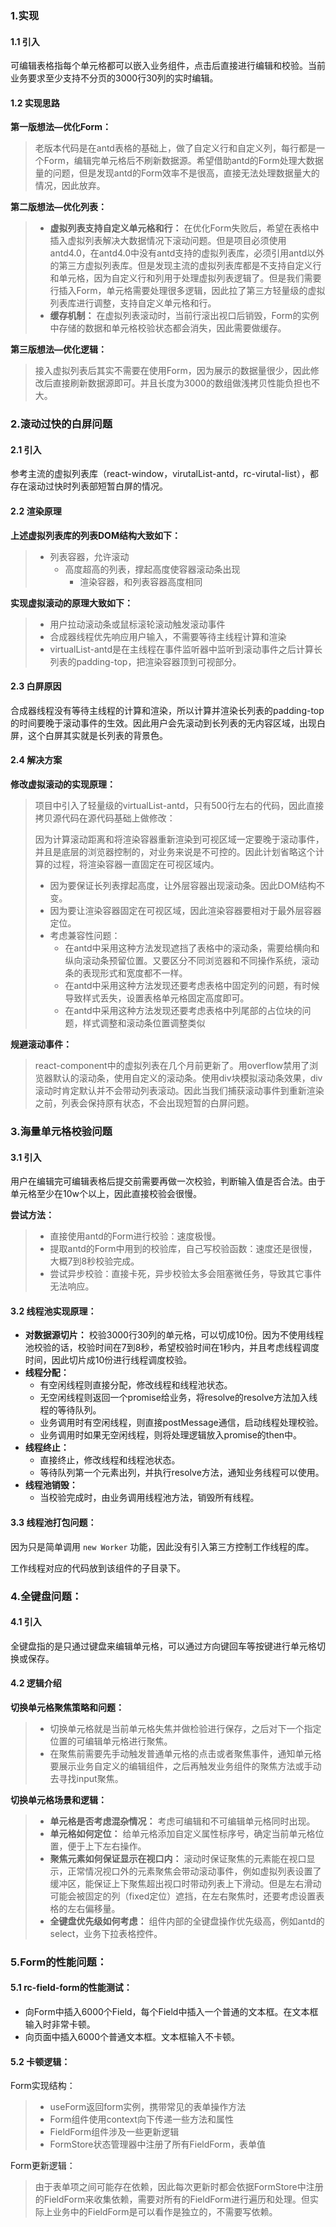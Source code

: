 ### 1.实现

#### 1.1 引入

可编辑表格指每个单元格都可以嵌入业务组件，点击后直接进行编辑和校验。当前业务要求至少支持不分页的3000行30列的实时编辑。

#### 1.2 实现思路

**第一版想法—优化Form：**

> 老版本代码是在antd表格的基础上，做了自定义行和自定义列，每行都是一个Form，编辑完单元格后不刷新数据源。希望借助antd的Form处理大数据量的问题，但是发现antd的Form效率不是很高，直接无法处理数据量大的情况，因此放弃。

**第二版想法—优化列表：**

> * **虚拟列表支持自定义单元格和行：** 在优化Form失败后，希望在表格中插入虚拟列表解决大数据情况下滚动问题。但是项目必须使用antd4.0，在antd4.0中没有antd支持的虚拟列表库，必须引用antd以外的第三方虚拟列表库。但是发现主流的虚拟列表库都是不支持自定义行和单元格，因为自定义行和列用于处理虚拟列表逻辑了。但是我们需要行插入Form，单元格需要处理很多逻辑，因此拉了第三方轻量级的虚拟列表库进行调整，支持自定义单元格和行。
> * **缓存机制：** 在虚拟列表滚动时，当前行滚出视口后销毁，Form的实例中存储的数据和单元格校验状态都会消失，因此需要做缓存。

**第三版想法—优化逻辑：**

> 接入虚拟列表后其实不需要在使用Form，因为展示的数据量很少，因此修改后直接刷新数据源即可。并且长度为3000的数组做浅拷贝性能负担也不大。



### 2.滚动过快的白屏问题

#### 2.1 引入

参考主流的虚拟列表库（react-window，virutalList-antd，rc-virutal-list），都存在滚动过快时列表部短暂白屏的情况。

#### 2.2 渲染原理

**上述虚拟列表库的列表DOM结构大致如下：**

> * 列表容器，允许滚动
>   * 高度超高的列表，撑起高度使容器滚动条出现
>     * 渲染容器，和列表容器高度相同

**实现虚拟滚动的原理大致如下：**

> * 用户拉动滚动条或鼠标滚轮滚动触发滚动事件
> * 合成器线程优先响应用户输入，不需要等待主线程计算和渲染
> * virtualList-antd是在主线程在事件监听器中监听到滚动事件之后计算长列表的padding-top，把渲染容器顶到可视部分。

#### 2.3 白屏原因

合成器线程没有等待主线程的计算和渲染，所以计算并渲染长列表的padding-top的时间要晚于滚动事件的生效。因此用户会先滚动到长列表的无内容区域，出现白屏，这个白屏其实就是长列表的背景色。

#### 2.4 解决方案

**修改虚拟滚动的实现原理：**

> 项目中引入了轻量级的virtualList-antd，只有500行左右的代码，因此直接拷贝源代码在源代码基础上做修改：
>
> 因为计算滚动距离和将渲染容器重新渲染到可视区域一定要晚于滚动事件，并且是底层的浏览器控制的，对业务来说是不可控的。因此计划省略这个计算的过程，将渲染容器一直固定在可视区域内。
>
> * 因为要保证长列表撑起高度，让外层容器出现滚动条。因此DOM结构不变。
> * 因为要让渲染容器固定在可视区域，因此渲染容器要相对于最外层容器定位。
> * 考虑兼容性问题：
>   * 在antd中采用这种方法发现遮挡了表格中的滚动条，需要给横向和纵向滚动条预留位置。又要区分不同浏览器和不同操作系统，滚动条的表现形式和宽度都不一样。
>   * 在antd中采用这种方法发现还要考虑表格中固定列的问题，有时候导致样式丢失，设置表格单元格固定高度即可。
>   * 在antd中采用这种方法发现还要考虑表格中列尾部的占位块的问题，样式调整和滚动条位置调整类似

**规避滚动事件：**

> react-component中的虚拟列表在几个月前更新了。用overflow禁用了浏览器默认的滚动条，使用自定义的滚动条。使用div块模拟滚动条效果，div滚动时肯定默认并不会带动列表滚动。因此当我们捕获滚动事件到重新渲染之前，列表会保持原有状态，不会出现短暂的白屏问题。



### 3.海量单元格校验问题

#### 3.1 引入

用户在编辑完可编辑表格后提交前需要再做一次校验，判断输入值是否合法。由于单元格至少在10w个以上，因此直接校验会很慢。

**尝试方法：**

> * 直接使用antd的Form进行校验：速度极慢。
> * 提取antd的Form中用到的校验库，自己写校验函数：速度还是很慢，大概7到8秒校验完成。
> * 尝试异步校验：直接卡死，异步校验太多会阻塞微任务，导致其它事件无法响应。

#### 3.2 线程池实现原理：

* **对数据源切片：** 校验3000行30列的单元格，可以切成10份。因为不使用线程池校验的话，校验时间在7到8秒，希望校验时间在1秒内，并且考虑线程调度时间，因此切片成10份进行线程调度校验。
* **线程分配：** 
  * 有空闲线程则直接分配，修改线程和线程池状态。
  * 无空闲线程则返回一个promise给业务，将resolve的resolve方法加入线程的等待队列。
  * 业务调用时有空闲线程，则直接postMessage通信，启动线程处理校验。
  * 业务调用时如果无空闲线程，则将处理逻辑放入promise的then中。
* **线程终止：** 
  * 直接终止，修改线程和线程池状态。
  * 等待队列第一个元素出列，并执行resolve方法，通知业务线程可以使用。
* **线程池销毁：** 
  * 当校验完成时，由业务调用线程池方法，销毁所有线程。

#### 3.3 线程池打包问题：

因为只是简单调用 ```new Worker``` 功能，因此没有引入第三方控制工作线程的库。

工作线程对应的代码放到该组件的子目录下。



### 4.全键盘问题：

#### 4.1 引入

全键盘指的是只通过键盘来编辑单元格，可以通过方向键回车等按键进行单元格切换或保存。

#### 4.2 逻辑介绍

**切换单元格聚焦策略和问题：**

> * 切换单元格就是当前单元格失焦并做检验进行保存，之后对下一个指定位置的可编辑单元格进行聚焦。
> * 在聚焦前需要先手动触发普通单元格的点击或者聚焦事件，通知单元格要展示业务自定义的编辑组件，之后再触发业务组件的聚焦方法或手动去寻找input聚焦。

**切换单元格场景和逻辑：**

> * **单元格是否考虑混杂情况：** 考虑可编辑和不可编辑单元格同时出现。
> * **单元格如何定位：** 给单元格添加自定义属性标序号，确定当前单元格位置，便于上下左右操作。
> * **聚焦元素如何保证显示在视口内：** 滚动时保证聚焦的元素能在视口显示，正常情况视口外的元素聚焦会带动滚动事件，例如虚拟列表设置了缓冲区，能保证上下聚焦超出视口时带动列表上下滑动。但是左右滑动可能会被固定的列（fixed定位）遮挡，在左右聚焦时，还要考虑设置表格的左右偏移量。
> * **全键盘优先级如何考虑：** 组件内部的全键盘操作优先级高，例如antd的select，业务下拉表格控件。



### 5.Form的性能问题：

#### 5.1 rc-field-form的性能测试：

* 向Form中插入6000个Field，每个Field中插入一个普通的文本框。在文本框输入时非常卡顿。
* 向页面中插入6000个普通文本框。文本框输入不卡顿。

#### 5.2 卡顿逻辑：

Form实现结构：

> * useForm返回form实例，携带常见的表单操作方法
> * Form组件使用context向下传递一些方法和属性
> * FieldForm组件涉及一些更新逻辑
> * FormStore状态管理器中注册了所有FieldForm，表单值

Form更新逻辑：

> 由于表单项之间可能存在依赖，因此每次更新时都会依据FormStore中注册的FieldForm来收集依赖，需要对所有的FieldForm进行遍历和处理。但实际上业务中的FieldForm是可以看作是独立的，不需要写依赖。

